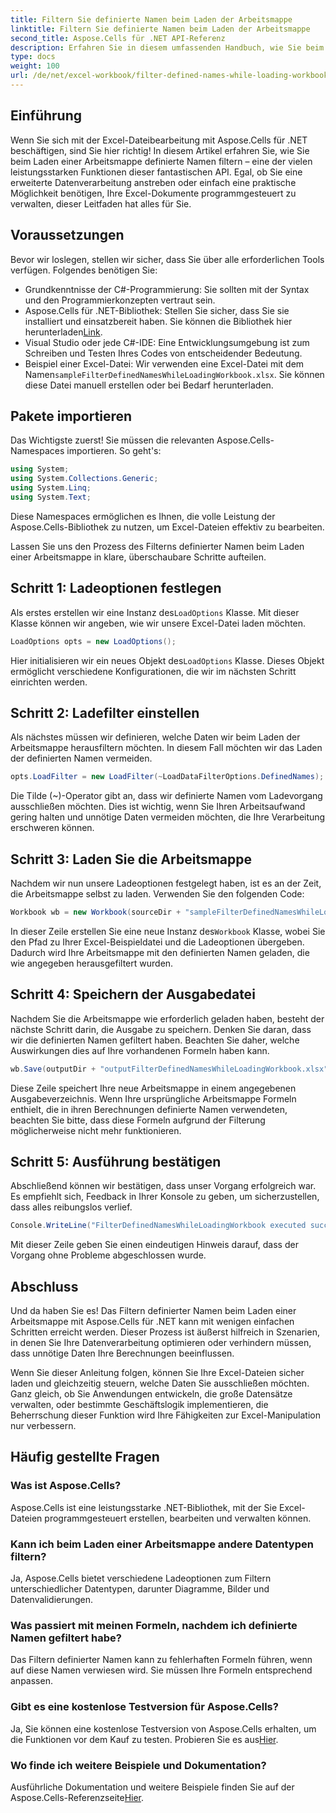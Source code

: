 ```yaml
---
title: Filtern Sie definierte Namen beim Laden der Arbeitsmappe
linktitle: Filtern Sie definierte Namen beim Laden der Arbeitsmappe
second_title: Aspose.Cells für .NET API-Referenz
description: Erfahren Sie in diesem umfassenden Handbuch, wie Sie beim Laden einer Arbeitsmappe mit Aspose.Cells für .NET definierte Namen filtern.
type: docs
weight: 100
url: /de/net/excel-workbook/filter-defined-names-while-loading-workbook/
---
```

## Einführung

Wenn Sie sich mit der Excel-Dateibearbeitung mit Aspose.Cells für .NET beschäftigen, sind Sie hier richtig! In diesem Artikel erfahren Sie, wie Sie beim Laden einer Arbeitsmappe definierte Namen filtern – eine der vielen leistungsstarken Funktionen dieser fantastischen API. Egal, ob Sie eine erweiterte Datenverarbeitung anstreben oder einfach eine praktische Möglichkeit benötigen, Ihre Excel-Dokumente programmgesteuert zu verwalten, dieser Leitfaden hat alles für Sie.

## Voraussetzungen

Bevor wir loslegen, stellen wir sicher, dass Sie über alle erforderlichen Tools verfügen. Folgendes benötigen Sie:

- Grundkenntnisse der C#-Programmierung: Sie sollten mit der Syntax und den Programmierkonzepten vertraut sein.
-  Aspose.Cells für .NET-Bibliothek: Stellen Sie sicher, dass Sie sie installiert und einsatzbereit haben. Sie können die Bibliothek hier herunterladen[Link](https://releases.aspose.com/cells/net/).
- Visual Studio oder jede C#-IDE: Eine Entwicklungsumgebung ist zum Schreiben und Testen Ihres Codes von entscheidender Bedeutung.
-  Beispiel einer Excel-Datei: Wir verwenden eine Excel-Datei mit dem Namen`sampleFilterDefinedNamesWhileLoadingWorkbook.xlsx`. Sie können diese Datei manuell erstellen oder bei Bedarf herunterladen.

## Pakete importieren

Das Wichtigste zuerst! Sie müssen die relevanten Aspose.Cells-Namespaces importieren. So geht's:

```csharp
using System;
using System.Collections.Generic;
using System.Linq;
using System.Text;
```

Diese Namespaces ermöglichen es Ihnen, die volle Leistung der Aspose.Cells-Bibliothek zu nutzen, um Excel-Dateien effektiv zu bearbeiten.

Lassen Sie uns den Prozess des Filterns definierter Namen beim Laden einer Arbeitsmappe in klare, überschaubare Schritte aufteilen.

## Schritt 1: Ladeoptionen festlegen

 Als erstes erstellen wir eine Instanz des`LoadOptions` Klasse. Mit dieser Klasse können wir angeben, wie wir unsere Excel-Datei laden möchten.

```csharp
LoadOptions opts = new LoadOptions();
```

 Hier initialisieren wir ein neues Objekt des`LoadOptions` Klasse. Dieses Objekt ermöglicht verschiedene Konfigurationen, die wir im nächsten Schritt einrichten werden.

## Schritt 2: Ladefilter einstellen

Als nächstes müssen wir definieren, welche Daten wir beim Laden der Arbeitsmappe herausfiltern möchten. In diesem Fall möchten wir das Laden der definierten Namen vermeiden.

```csharp
opts.LoadFilter = new LoadFilter(~LoadDataFilterOptions.DefinedNames);
```

Die Tilde (~)-Operator gibt an, dass wir definierte Namen vom Ladevorgang ausschließen möchten. Dies ist wichtig, wenn Sie Ihren Arbeitsaufwand gering halten und unnötige Daten vermeiden möchten, die Ihre Verarbeitung erschweren können.

## Schritt 3: Laden Sie die Arbeitsmappe

Nachdem wir nun unsere Ladeoptionen festgelegt haben, ist es an der Zeit, die Arbeitsmappe selbst zu laden. Verwenden Sie den folgenden Code:

```csharp
Workbook wb = new Workbook(sourceDir + "sampleFilterDefinedNamesWhileLoadingWorkbook.xlsx", opts);
```

 In dieser Zeile erstellen Sie eine neue Instanz des`Workbook` Klasse, wobei Sie den Pfad zu Ihrer Excel-Beispieldatei und die Ladeoptionen übergeben. Dadurch wird Ihre Arbeitsmappe mit den definierten Namen geladen, die wie angegeben herausgefiltert wurden.

## Schritt 4: Speichern der Ausgabedatei

Nachdem Sie die Arbeitsmappe wie erforderlich geladen haben, besteht der nächste Schritt darin, die Ausgabe zu speichern. Denken Sie daran, dass wir die definierten Namen gefiltert haben. Beachten Sie daher, welche Auswirkungen dies auf Ihre vorhandenen Formeln haben kann.

```csharp
wb.Save(outputDir + "outputFilterDefinedNamesWhileLoadingWorkbook.xlsx");
```

Diese Zeile speichert Ihre neue Arbeitsmappe in einem angegebenen Ausgabeverzeichnis. Wenn Ihre ursprüngliche Arbeitsmappe Formeln enthielt, die in ihren Berechnungen definierte Namen verwendeten, beachten Sie bitte, dass diese Formeln aufgrund der Filterung möglicherweise nicht mehr funktionieren.

## Schritt 5: Ausführung bestätigen

Abschließend können wir bestätigen, dass unser Vorgang erfolgreich war. Es empfiehlt sich, Feedback in Ihrer Konsole zu geben, um sicherzustellen, dass alles reibungslos verlief.

```csharp
Console.WriteLine("FilterDefinedNamesWhileLoadingWorkbook executed successfully.");
```

Mit dieser Zeile geben Sie einen eindeutigen Hinweis darauf, dass der Vorgang ohne Probleme abgeschlossen wurde.

## Abschluss

Und da haben Sie es! Das Filtern definierter Namen beim Laden einer Arbeitsmappe mit Aspose.Cells für .NET kann mit wenigen einfachen Schritten erreicht werden. Dieser Prozess ist äußerst hilfreich in Szenarien, in denen Sie Ihre Datenverarbeitung optimieren oder verhindern müssen, dass unnötige Daten Ihre Berechnungen beeinflussen.

Wenn Sie dieser Anleitung folgen, können Sie Ihre Excel-Dateien sicher laden und gleichzeitig steuern, welche Daten Sie ausschließen möchten. Ganz gleich, ob Sie Anwendungen entwickeln, die große Datensätze verwalten, oder bestimmte Geschäftslogik implementieren, die Beherrschung dieser Funktion wird Ihre Fähigkeiten zur Excel-Manipulation nur verbessern.

## Häufig gestellte Fragen

### Was ist Aspose.Cells?
Aspose.Cells ist eine leistungsstarke .NET-Bibliothek, mit der Sie Excel-Dateien programmgesteuert erstellen, bearbeiten und verwalten können.

### Kann ich beim Laden einer Arbeitsmappe andere Datentypen filtern?
Ja, Aspose.Cells bietet verschiedene Ladeoptionen zum Filtern unterschiedlicher Datentypen, darunter Diagramme, Bilder und Datenvalidierungen.

### Was passiert mit meinen Formeln, nachdem ich definierte Namen gefiltert habe?
Das Filtern definierter Namen kann zu fehlerhaften Formeln führen, wenn auf diese Namen verwiesen wird. Sie müssen Ihre Formeln entsprechend anpassen.

### Gibt es eine kostenlose Testversion für Aspose.Cells?
 Ja, Sie können eine kostenlose Testversion von Aspose.Cells erhalten, um die Funktionen vor dem Kauf zu testen. Probieren Sie es aus[Hier](https://releases.aspose.com/).

### Wo finde ich weitere Beispiele und Dokumentation?
Ausführliche Dokumentation und weitere Beispiele finden Sie auf der Aspose.Cells-Referenzseite[Hier](https://reference.aspose.com/cells/net/).